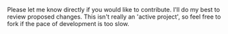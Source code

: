 Please let me know directly if you would like to contribute. I'll do my best to review proposed changes. This isn't really an 'active project', so feel free to fork if the pace of development is too slow.

